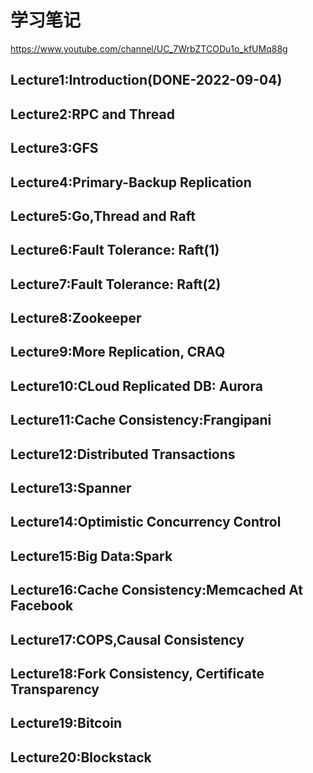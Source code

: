 # 学习笔记

https://www.youtube.com/channel/UC_7WrbZTCODu1o_kfUMq88g

## Lecture1:Introduction(DONE-2022-09-04)

## Lecture2:RPC and Thread

## Lecture3:GFS

## Lecture4:Primary-Backup Replication

## Lecture5:Go,Thread and Raft

## Lecture6:Fault Tolerance: Raft(1)

## Lecture7:Fault Tolerance: Raft(2)

## Lecture8:Zookeeper

## Lecture9:More Replication, CRAQ

## Lecture10:CLoud Replicated DB: Aurora

## Lecture11:Cache Consistency:Frangipani

## Lecture12:Distributed Transactions

## Lecture13:Spanner

## Lecture14:Optimistic Concurrency Control

## Lecture15:Big Data:Spark

## Lecture16:Cache Consistency:Memcached At Facebook

## Lecture17:COPS,Causal Consistency

## Lecture18:Fork Consistency, Certificate Transparency

## Lecture19:Bitcoin

## Lecture20:Blockstack